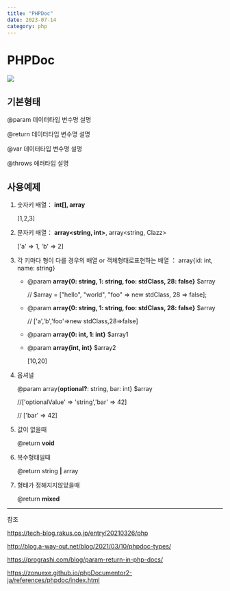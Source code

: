 ```yaml
---
title: "PHPDoc"
date: 2023-07-14
category: php
---
```


# PHPDoc

![](/storage/20230714000620433940.jpg)

## 기본형태

@param 데이터타입 변수명 설명

@return 데이터타입 변수명 설명

@var 데이터타입 변수명 설명

@throws 에러타입 설명

## 사용예제

1. 숫자키 배열： **int[], array<int>**

   [1,2,3]
2. 문자키 배열： **array<string, int>**, array<string, Clazz>

   ['a' => 1, 'b' => 2]
3. 각 키마다 형이 다를 경우의 배열 or 객체형태로표현하는 배열 ： array{id: int, name: string}

   * @param **array{0: string, 1: string, foo: stdClass, 28: false}** $array

     // $array = ["hello", "world", "foo" => new stdClass, 28 => false];
   * @param **array{0: string, 1: string, foo: stdClass, 28: false}** $array

     // ['a','b','foo'=>new stdClass,28=>false]
   * @param **array{0: int, 1: int}** $array1
   * @param **array{int, int}** $array2

     [10,20]
4. 옵셔널

   @param array{**optional?**: string, bar: int} $array

   //['optionalValue' => 'string','bar' => 42]

   // ['bar' => 42]

5. 값이 없을때

   @return **void**
6. 복수형태일때

   @return string **|** array

8. 형태가 정해지지않았을때

   @return **mixed**

---

참조

https://tech-blog.rakus.co.jp/entry/20210326/php

http://blog.a-way-out.net/blog/2021/03/10/phpdoc-types/

https://prograshi.com/blog/param-return-in-php-docs/

https://zonuexe.github.io/phpDocumentor2-ja/references/phpdoc/index.html
